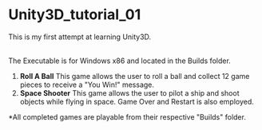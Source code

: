 # Unity3D_tutorial_01
This is my first attempt at learning Unity3D.<br/>

<br/>The Executable is for Windows x86 and located in the Builds folder.

<ol>
	<li><b>Roll A Ball</b> This game allows the user to roll a ball and collect 12 game pieces to receive a "You Win!" message.</li>
	<li><b>Space Shooter</b> This game allows the user to pilot a ship and shoot objects while flying in space. Game Over and Restart is also employed.</li>
</ol>

*All completed games are playable from their respective "Builds" folder.